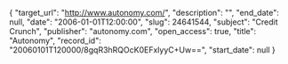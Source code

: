 {
  "target_url": "http://www.autonomy.com/", 
  "description": "", 
  "end_date": null, 
  "date": "2006-01-01T12:00:00", 
  "slug": 24641544, 
  "subject": "Credit Crunch", 
  "publisher": "autonomy.com", 
  "open_access": true, 
  "title": "Autonomy", 
  "record_id": "20060101T120000/8gqR3hRQOcK0EFxlyyC+Uw==", 
  "start_date": null
}

